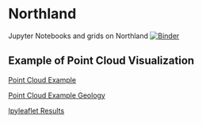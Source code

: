 # Northland
Jupyter Notebooks and grids on Northland
[![Binder](https://mybinder.org/badge_logo.svg)](https://mybinder.org/v2/gh/edur409/Northland/master?filepath=Northland_Geologic_Map.ipynb)

## Example of Point Cloud Visualization
[Point Cloud Example](https://edur409.github.io/Northland/Point_Cloud_map.html)

[Point Cloud Example Geology](https://edur409.github.io/Northland/terrain_geology_layer.html)

[Ipyleaflet Results](https://edur409.github.io/Northland/Cluster_Magnetics_SI0_WS11_Results.html)
